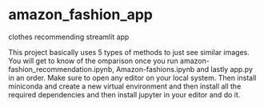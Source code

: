 # amazon_fashion_app
clothes recommending streamlit app

This project basically uses 5 types of methods to just see similar images. You will get to know of the omparison once you run amazon-fashion_recommendation.ipynb,
Amazon-fashions.ipynb and lastly app.py  in an order. Make sure to open any editor on your local system. Then install miniconda and create a new virtual environment and then install all the required dependencies and then install jupyter in your editor and do it. 
